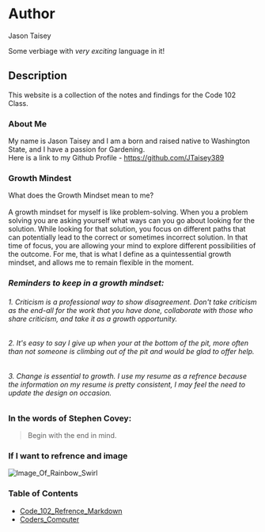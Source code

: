 # Author
Jason Taisey

Some verbiage with *very exciting* language in it!

## Description
This website is a collection of the notes and findings for the Code 102 Class.

### About Me
My name is Jason Taisey and I am a born and raised native to Washington State, and I have a passion for Gardening.
<br> Here is a link to my Github Profile - https://github.com/JTaisey389

### Growth Mindest
What does the Growth Mindset mean to me? 
<br> <br>A growth mindset for myself is like problem-solving. When you a problem solving you are asking yourself what ways can you go about looking for the solution. While looking for that solution, you focus on different paths that can potentially lead to the correct or sometimes incorrect solution. In that time of focus, you are allowing your mind to explore different possibilities of the outcome. For me, that is what I define as a quintessential growth mindset, and allows me to remain flexible in the moment.

### *Reminders to keep in a growth mindset:*
###### 1. Criticism is a professional way to show disagreement. Don't take criticism as the end-all for the work that you have done, collaborate with those who share criticism, and take it as a growth opportunity.
###### 2. It's easy to say I give up when your at the bottom of the pit, more often than not someone is climbing out of the pit and would be glad to offer help.
###### 3. Change is essential to growth. I use my resume as a refrence because the information on my resume is pretty consistent, I may feel the need to update the design on occasion. 

### In the words of Stephen Covey:
> Begin with the end in mind.

### If I want to refrence and image
![Image_Of_Rainbow_Swirl](https://hdfreewallpaper.net/wp-content/uploads/2016/02/random-tumblr-hd-free-wallpapers.jpg)

### Table of Contents
- [Code_102_Refrence_Markdown](class102.md)
- [Coders_Computer](coders_computer.md)

